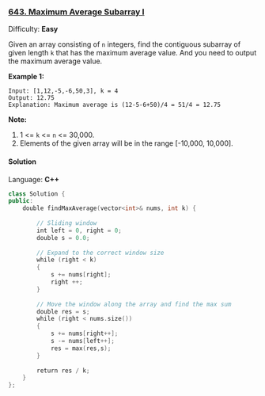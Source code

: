 ### [643\. Maximum Average Subarray I](https://leetcode.com/problems/maximum-average-subarray-i/)

Difficulty: **Easy**


Given an array consisting of `n` integers, find the contiguous subarray of given length `k` that has the maximum average value. And you need to output the maximum average value.

**Example 1:**

```
Input: [1,12,-5,-6,50,3], k = 4
Output: 12.75
Explanation: Maximum average is (12-5-6+50)/4 = 51/4 = 12.75
```

**Note:**

1.  1 <= `k` <= `n` <= 30,000.
2.  Elements of the given array will be in the range [-10,000, 10,000].


#### Solution

Language: **C++**

```c++
class Solution {
public:
    double findMaxAverage(vector<int>& nums, int k) {
        
        // Sliding window
        int left = 0, right = 0;
        double s = 0.0;
        
        // Expand to the correct window size
        while (right < k)
        {
            s += nums[right];
            right ++;
        }
        
        // Move the window along the array and find the max sum
        double res = s;
        while (right < nums.size())
        {
            s += nums[right++];
            s -= nums[left++];
            res = max(res,s);
        }
        
        return res / k;
    }
};
```
